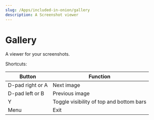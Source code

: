 ```yaml
---
slug: /Apps/included-in-onion/gallery
description: A Screenshot viewer
---
```


# Gallery


A viewer for your screenshots.

Shortcuts:

| Button | Function |
|---|---|
|D-pad right or A|Next image|
|D-pad left or B|Previous image|
|Y|Toggle visibility of top and bottom bars|
|Menu|Exit|